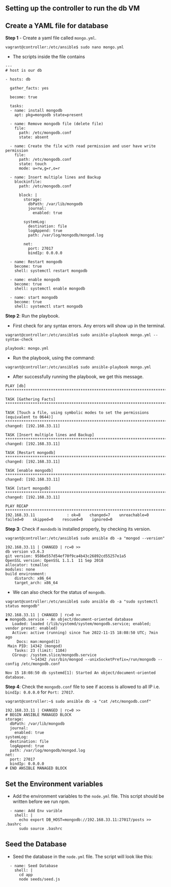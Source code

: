 ## Setting up the controller to run the db VM

## Create a YAML file for database

**Step 1** - Create a yaml file called `mongo.yml`.

```
vagrant@controller:/etc/ansible$ sudo nano mongo.yml
```

- The scripts inside the file contains
```
---
# host is our db

- hosts: db

  gather_facts: yes

  become: true

  tasks:
  - name: install mongodb
    apt: pkg=mongodb state=present
    
  - name: Remove mongodb file (delete file)
    file:
      path: /etc/mongodb.conf
      state: absent
      
  - name: Create the file with read permission and user have write permission
    file:
      path: /etc/mongodb.conf
      state: touch
      mode: u=rw,g=r,o=r
      
  - name: Insert multiple lines and Backup
    blockinfile:
      path: /etc/mongodb.conf
      
      block: |
        storage:
          dbPath: /var/lib/mongodb
          journal:
            enabled: true
            
        systemLog:
          destination: file
          logAppend: true
          path: /var/log/mongodb/mongod.log
          
        net:
          port: 27017
          bindIp: 0.0.0.0
          
  - name: Restart mongodb
    become: true
    shell: systemctl restart mongodb
    
  - name: enable mongodb
    become: true
    shell: systemctl enable mongodb
    
  - name: start mongodb
    become: true
    shell: systemctl start mongodb
```
**Step 2**: Run the playbook.

- First check for any syntax errors. Any errors will show up in the terminal.
```
vagrant@controller:/etc/ansible$ sudo ansible-playbook mongo.yml --syntax-check

playbook: mongo.yml
```
- Run the playbook, using the command:
```
vagrant@controller:/etc/ansible$ sudo ansible-playbook mongo.yml
```
- After successfully running the playbook, we get this message.
```
PLAY [db] ***********************************************************************************************************************************************************************

TASK [Gathering Facts] **********************************************************************************************************************************************************

TASK [Touch a file, using symbolic modes to set the permissions (equivalent to 0644)] *******************************************************************************************
changed: [192.168.33.11]

TASK [Insert multiple lines and Backup] *****************************************************************************************************************************************
changed: [192.168.33.11]

TASK [Restart mongodb] **********************************************************************************************************************************************************
changed: [192.168.33.11]

TASK [enable mongodb] ***********************************************************************************************************************************************************
changed: [192.168.33.11]

TASK [start mongodb] ************************************************************************************************************************************************************
changed: [192.168.33.11]

PLAY RECAP **********************************************************************************************************************************************************************
192.168.33.11              : ok=8    changed=7    unreachable=0    failed=0    skipped=0    rescued=0    ignored=0
```

**Step 3**: Check if `mondodb` is installed properly, by checking its version.
```
vagrant@controller:/etc/ansible$ sudo ansible db -a "mongod --version"

192.168.33.11 | CHANGED | rc=0 >>
db version v3.6.3
git version: 9586e557d54ef70f9ca4b43c26892cd55257e1a5
OpenSSL version: OpenSSL 1.1.1  11 Sep 2018
allocator: tcmalloc
modules: none
build environment:
    distarch: x86_64
    target_arch: x86_64
```
- We can also check for the status of `mongodb`.

```
vagrant@controller:/etc/ansible$ sudo ansible db -a "sudo systemctl status mongodb"

192.168.33.11 | CHANGED | rc=0 >>
● mongodb.service - An object/document-oriented database
   Loaded: loaded (/lib/systemd/system/mongodb.service; enabled; vendor preset: enabled)
   Active: active (running) since Tue 2022-11-15 18:08:50 UTC; 7min ago
     Docs: man:mongod(1)
 Main PID: 14342 (mongod)
    Tasks: 23 (limit: 1104)
   CGroup: /system.slice/mongodb.service
           └─14342 /usr/bin/mongod --unixSocketPrefix=/run/mongodb --config /etc/mongodb.conf

Nov 15 18:08:50 db systemd[1]: Started An object/document-oriented database.
```

**Step 4**: Check the `mongodb.conf` file to see if access is allowed to all IP i.e. `bindIp: 0.0.0.0` for `Port: 27017`. 

```
vagrant@controller:~$ sudo ansible db -a "cat /etc/mongodb.conf"

192.168.33.11 | CHANGED | rc=0 >>
# BEGIN ANSIBLE MANAGED BLOCK
storage:
  dbPath: /var/lib/mongodb
  journal:
    enabled: true
systemLog:
  destination: file
  logAppend: true
  path: /var/log/mongodb/mongod.log
net:
  port: 27017
  bindIp: 0.0.0.0
# END ANSIBLE MANAGED BLOCK
```

## Set the Environment variables

- Add the environment variables to the `node.yml` file. This script should be written before we run npm.

```
  - name: Add Env varible
    shell: |
      echo export DB_HOST=mongodb://192.168.33.11:27017/posts >> .bashrc
      sudo source .bashrc
```
## Seed the Database

- Seed the database in the `node.yml` file. The script will look like this:

```
  - name: Seed Database
    shell: |
      cd app
      node seeds/seed.js
```
